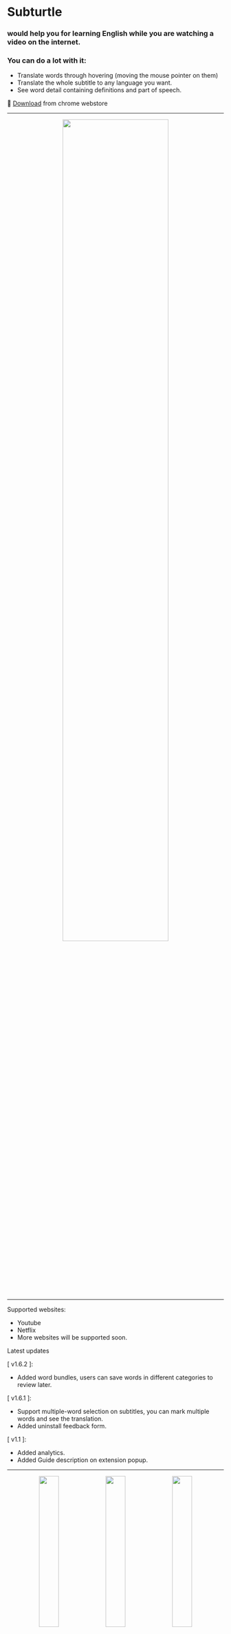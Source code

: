 # Subturtle 
### would help you for learning English while you are watching a video on the internet. 

### You can do a lot with it:
- Translate words through hovering (moving the mouse pointer on them)
- Translate the whole subtitle to any language you want.
- See word detail containing definitions and part of speech.

🎁 [Download](https://chrome.google.com/webstore/detail/subturtle/gaplicnpaiidofkoeonioomcnadoofkf) from chrome webstore

---

<p align="center">
<img src="https://github.com/navidshad/learn-by-subtitle/blob/main/misc/media-kit/Frame%202.png" width="70%"/>
</p>

---

Supported websites:
- Youtube
- Netflix
- More websites will be supported soon.

Latest updates 

[ v1.6.2 ]:
- Added word bundles, users can save words in different categories to review later. 

[ v1.6.1 ]:
- Support multiple-word selection on subtitles, you can mark multiple words and see the translation.
- Added uninstall feedback form.

[ v1.1 ]:
- Added analytics.
- Added Guide description on extension popup.

---

<p align="center">
<img src="https://github.com/navidshad/learn-by-subtitle/blob/main/misc/media-kit/Word%20detail%201.png" width="30%" />
<img src="https://github.com/navidshad/learn-by-subtitle/blob/main/misc/media-kit/Word%20detail%202.png" width="30%" />
<img src="https://github.com/navidshad/learn-by-subtitle/blob/main/misc/media-kit/Word%20detail%203.png" width="30%" />
</p>
